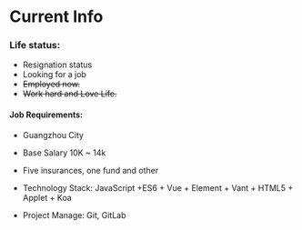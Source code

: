 # Current Info

### Life status: 

- Resignation status
- Looking for a job
- ~~Employed now.~~
- ~~Work hard and Love Life.~~



#### Job Requirements:

- Guangzhou City


- Base Salary 10K ~ 14k
- Five insurances, one fund and other
- Technology Stack:  JavaScript +ES6 + Vue + Element + Vant + HTML5 + Applet + Koa
- Project Manage: Git, GitLab

